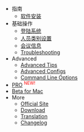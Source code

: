 - 指南
  - [软件安装](软件安装.md)
- 基础操作	
	- [登陆系统](登陆系统.md)
	- [人员类别设置](人员类别设置.md)
	- [会议信息](会议信息.md)
	- [Troubleshooting](/troubleshooting)
- Advanced
  - [Advanced Tips](/advanced-tips)
  - [Advanced Configs](/advanced-configs)
  - [Command Line Options](/command-line-options)
- <a style="display:inline;border-right-style:none;" href="/pro">PRO</a> <sup style="color:red;">NEW!</sup>
- [Beta for Mac](/mac-beta)
- More
  - [Official Site](https://snipaste.com)
  - [Download](/download)
  - [Translation](/translation)
  - [Changelog](/changelog)
